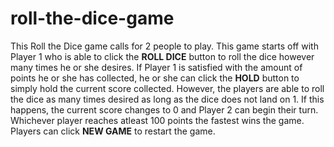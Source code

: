 # roll-the-dice-game

This Roll the Dice game calls for 2 people to play. This game starts off with Player 1 who is able to click the **ROLL DICE** button to roll the dice however many times he or she desires. If Player 1 is satisfied with the amount of points he or she has collected, he or she can click the **HOLD** button to simply hold the current score collected. However, the players are able to roll the dice as many times desired as long as the dice does not land on 1. If this happens, the current score changes to 0 and Player 2 can begin their turn. Whichever player reaches atleast 100 points the fastest wins the game. Players can click **NEW GAME** to restart the game.
